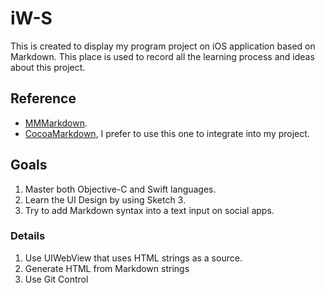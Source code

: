 # iW-S
This is created to display my program project on iOS application based on Markdown. This place is used to record all the learning process and ideas about this project. 
## Reference 
-  [MMMarkdown](https://github.com/mdiep/MMMarkdown). 
-  [CocoaMarkdown](https://github.com/indragiek/CocoaMarkdown),  I prefer to use this one to integrate into my project. 

## Goals
1. Master both Objective-C and Swift languages. 
2. Learn the UI Design by using Sketch 3. 
3. Try to add Markdown syntax into a text input on social apps. 

###  Details
1. Use UIWebView that uses HTML strings as a source. 
2. Generate HTML from Markdown strings
3. Use Git Control
